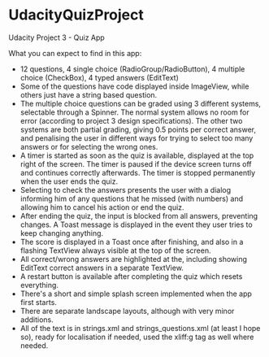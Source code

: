 # UdacityQuizProject
Udacity Project 3 - Quiz App

What you can expect to find in this app:
- 12 questions, 4 single choice (RadioGroup/RadioButton), 4 multiple choice (CheckBox), 4 typed answers (EditText)
- Some of the questions have code displayed inside ImageView, while others just have a string based question.
- The multiple choice questions can be graded using 3 different systems, selectable through a Spinner. The normal system allows no room for error (according to project 3 design specifications). The other two systems are both partial grading, giving 0.5 points per correct answer, and penalising the user in different ways for trying to select too many answers or for selecting the wrong ones.
- A timer is started as soon as the quiz is available, displayed at the top right of the screen. The timer is paused if the device screen turns off and continues correctly afterwards. The timer is stopped permanently when the user ends the quiz.
- Selecting to check the answers presents the user with a dialog informing him of any questions that he missed (with numbers) and allowing him to cancel his action or end the quiz.
- After ending the quiz, the input is blocked from all answers, preventing changes. A Toast message is displayed in the event they user tries to keep changing anything.
- The score is displayed in a Toast once after finishing, and also in a flashing TextView always visible at the top of the screen.
- All correct/wrong answers are highlighted at the, including showing EditText correct answers in a separate TextView.
- A restart button is available after completing the quiz which resets everything.
- There's a short and simple splash screen implemented when the app first starts.
- There are separate landscape layouts, although with very minor additions.
- All of the text is in strings.xml and strings_questions.xml (at least I hope so), ready for localisation if needed, used the xliff:g tag as well where needed.
